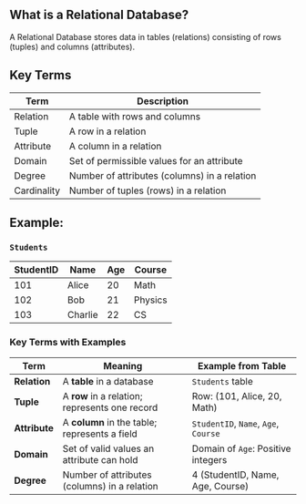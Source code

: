 ## What is a Relational Database?
A Relational Database stores data in tables (relations) consisting of rows (tuples) and columns (attributes).


## Key Terms
| Term        | Description                                  |
| ----------- | -------------------------------------------- |
| Relation    | A table with rows and columns                |
| Tuple       | A row in a relation                          |
| Attribute   | A column in a relation                       |
| Domain      | Set of permissible values for an attribute   |
| Degree      | Number of attributes (columns) in a relation |
| Cardinality | Number of tuples (rows) in a relation        |


## Example: 
### `Students`
| StudentID | Name    | Age | Course  |
| --------- | ------- | --- | ------- |
| 101       | Alice   | 20  | Math    |
| 102       | Bob     | 21  | Physics |
| 103       | Charlie | 22  | CS      |

### Key Terms with Examples
| Term              | Meaning                                                       | Example from Table                          |
| ----------------- | ------------------------------------------------------------- | ------------------------------------------- |
| **Relation**      | A **table** in a database                                     | `Students` table                            |
| **Tuple**         | A **row** in a relation; represents one record                | Row: (101, Alice, 20, Math)                 |
| **Attribute**     | A **column** in the table; represents a field                 | `StudentID`, `Name`, `Age`, `Course`        |
| **Domain**        | Set of valid values an attribute can hold                     | Domain of `Age`: Positive integers          |
| **Degree**        | Number of attributes (columns) in a relation                  | 4 (StudentID, Name, Age, Course)            |


